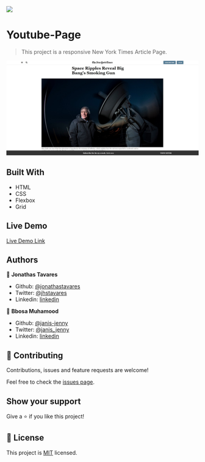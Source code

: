 ![](https://img.shields.io/badge/Microverse-blueviolet)

# Youtube-Page

> This project is a responsive New York Times Article Page.

![screenshot](./images/example.jpg)

## Built With

- HTML
- CSS
- Flexbox
- Grid

## Live Demo

[Live Demo Link](https://rawcdn.githack.com/jonathastavares/New-York-Times-Article/8ca1741a8bc2ff8cf4c5dfc516c02a87598086cd/index.html)

## Authors

👤 **Jonathas Tavares**

- Github: [@jonathastavares](https://github.com/jonathastavares)
- Twitter: [@jhstavares](https://twitter.com/jhstavares)
- Linkedin: [linkedin](https://www.linkedin.com/in/jonathas-tavares-24b8bba3/)

👤 **Bbosa Muhamood**

- Github: [@janis-jenny](https://github.com/janis-jenny)
- Twitter: [@janis_jenny](https://twitter.com/janis_jenny)
- Linkedin: [linkedin](https://www.linkedin.com/in/paolajenny)

## 🤝 Contributing

Contributions, issues and feature requests are welcome!

Feel free to check the [issues page](https://github.com/jonathastavares/Youtube-Page/issues).

## Show your support

Give a ⭐️ if you like this project!

## 📝 License

This project is [MIT](lic.url) licensed.
